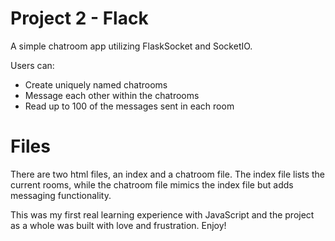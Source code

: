 # Project 2 - Flack

A simple chatroom app utilizing FlaskSocket and SocketIO.

Users can:
* Create uniquely named chatrooms
* Message each other within the chatrooms
* Read up to 100 of the messages sent in each room
  
# Files

There are two html files, an index and a chatroom file. The index file lists the current rooms, while the chatroom file mimics the index file but adds messaging functionality.

This was my first real learning experience with JavaScript and the project as a whole was built with love and frustration.
Enjoy!
